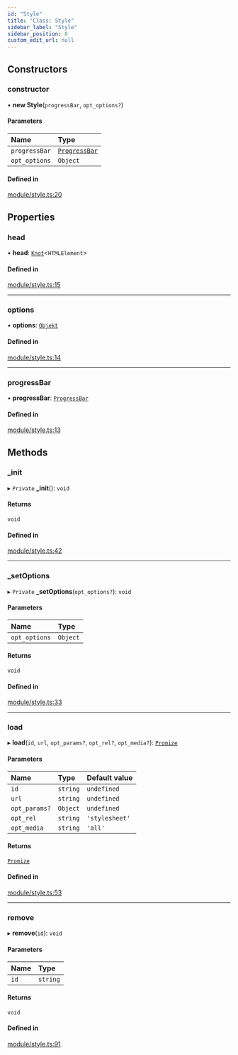 ```yaml
---
id: "Style"
title: "Class: Style"
sidebar_label: "Style"
sidebar_position: 0
custom_edit_url: null
---
```


## Constructors

### constructor

• **new Style**(`progressBar`, `opt_options?`)

#### Parameters

| Name | Type |
| :------ | :------ |
| `progressBar` | [`ProgressBar`](ProgressBar.md) |
| `opt_options` | `Object` |

#### Defined in

[module/style.ts:20](https://github.com/siposdani87/sui-js/blob/b0b5d62/src/module/style.ts#L20)

## Properties

### head

• **head**: [`Knot`](Knot.md)<`HTMLElement`\>

#### Defined in

[module/style.ts:15](https://github.com/siposdani87/sui-js/blob/b0b5d62/src/module/style.ts#L15)

___

### options

• **options**: [`Objekt`](Objekt.md)

#### Defined in

[module/style.ts:14](https://github.com/siposdani87/sui-js/blob/b0b5d62/src/module/style.ts#L14)

___

### progressBar

• **progressBar**: [`ProgressBar`](ProgressBar.md)

#### Defined in

[module/style.ts:13](https://github.com/siposdani87/sui-js/blob/b0b5d62/src/module/style.ts#L13)

## Methods

### \_init

▸ `Private` **_init**(): `void`

#### Returns

`void`

#### Defined in

[module/style.ts:42](https://github.com/siposdani87/sui-js/blob/b0b5d62/src/module/style.ts#L42)

___

### \_setOptions

▸ `Private` **_setOptions**(`opt_options?`): `void`

#### Parameters

| Name | Type |
| :------ | :------ |
| `opt_options` | `Object` |

#### Returns

`void`

#### Defined in

[module/style.ts:33](https://github.com/siposdani87/sui-js/blob/b0b5d62/src/module/style.ts#L33)

___

### load

▸ **load**(`id`, `url`, `opt_params?`, `opt_rel?`, `opt_media?`): [`Promize`](Promize.md)

#### Parameters

| Name | Type | Default value |
| :------ | :------ | :------ |
| `id` | `string` | `undefined` |
| `url` | `string` | `undefined` |
| `opt_params?` | `Object` | `undefined` |
| `opt_rel` | `string` | `'stylesheet'` |
| `opt_media` | `string` | `'all'` |

#### Returns

[`Promize`](Promize.md)

#### Defined in

[module/style.ts:53](https://github.com/siposdani87/sui-js/blob/b0b5d62/src/module/style.ts#L53)

___

### remove

▸ **remove**(`id`): `void`

#### Parameters

| Name | Type |
| :------ | :------ |
| `id` | `string` |

#### Returns

`void`

#### Defined in

[module/style.ts:91](https://github.com/siposdani87/sui-js/blob/b0b5d62/src/module/style.ts#L91)

